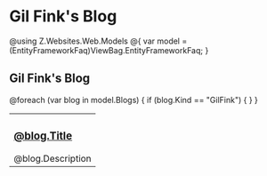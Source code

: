 # Gil Fink's Blog

@using Z.Websites.Web.Models
@{
    var model = (EntityFrameworkFaq)ViewBag.EntityFrameworkFaq;
}

<h2>Gil Fink's Blog</h2>

<table>
    <tbody>
        @foreach (var blog in model.Blogs)
        {
            if (blog.Kind == "GilFink")
            {
                <tr>
                    <td>
                        <h3><a href="@blog.Url">@blog.Title</a></h3>
                        @blog.Description
                    </td>
                </tr>
            }
        }
    </tbody>
</table>

